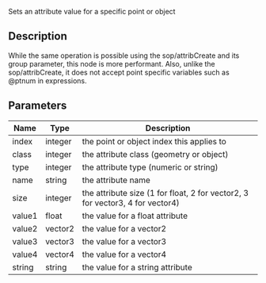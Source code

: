Sets an attribute value for a specific point or object


## Description

While the same operation is possible using the sop/attribCreate
and its group parameter, this node is more performant.
Also, unlike the sop/attribCreate, it does not accept point specific variables such as @ptnum
in expressions.


## Parameters

<table>
<thead>
	<tr>
		<th>Name</th>
		<th>Type</th>
		<th>Description</th>
	</tr>
</thead>
<tr>
	<td>index</td>
	<td><div class='bg-orange-800 px-2 py-px text-white rounded-sm'>integer</div></td>
	<td>the point or object index this applies to</td>
</tr>
<tr>
	<td>class</td>
	<td><div class='bg-orange-800 px-2 py-px text-white rounded-sm'>integer</div></td>
	<td>the attribute class (geometry or object)</td>
</tr>
<tr>
	<td>type</td>
	<td><div class='bg-orange-800 px-2 py-px text-white rounded-sm'>integer</div></td>
	<td>the attribute type (numeric or string)</td>
</tr>
<tr>
	<td>name</td>
	<td><div class='bg-purple-800 px-2 py-px text-white rounded-sm'>string</div></td>
	<td>the attribute name</td>
</tr>
<tr>
	<td>size</td>
	<td><div class='bg-orange-800 px-2 py-px text-white rounded-sm'>integer</div></td>
	<td>the attribute size (1 for float, 2 for vector2, 3 for vector3, 4 for vector4)</td>
</tr>
<tr>
	<td>value1</td>
	<td><div class='bg-yellow-800 px-2 py-px text-white rounded-sm'>float</div></td>
	<td>the value for a float attribute</td>
</tr>
<tr>
	<td>value2</td>
	<td><div class='bg-teal-800 px-2 py-px text-white rounded-sm'>vector2</div></td>
	<td>the value for a vector2</td>
</tr>
<tr>
	<td>value3</td>
	<td><div class='bg-blue-800 px-2 py-px text-white rounded-sm'>vector3</div></td>
	<td>the value for a vector3</td>
</tr>
<tr>
	<td>value4</td>
	<td><div class='bg-lime-800 px-2 py-px text-white rounded-sm'>vector4</div></td>
	<td>the value for a vector4</td>
</tr>
<tr>
	<td>string</td>
	<td><div class='bg-purple-800 px-2 py-px text-white rounded-sm'>string</div></td>
	<td>the value for a string attribute</td>
</tr>
</table>
